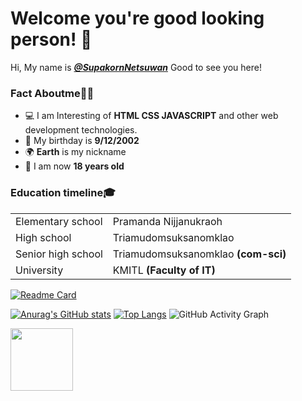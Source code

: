 # Welcome you're good looking person! 👋
  Hi, My name is <a href="https://www.facebook.com/supakornnetsuwan">***@SupakornNetsuwan***</a>
  Good to see you here!
### Fact Aboutme🙋‍♂️
- 💻 I am Interesting of <b>HTML CSS JAVASCRIPT</b> and other web development technologies.
- 🍰 My birthday is **9/12/2002**
- 🌍 **Earth** is my nickname
- 🧑‍ I am now **18 years old**

### Education timeline🎓 
<table>
  <tr>
    <td>Elementary school</td>
    <td>Pramanda Nijjanukraoh</td>
  </tr>
  <tr>
    <td>High school</td>
    <td>Triamudomsuksanomklao</td>
  </tr>
  <tr>
    <td>Senior high school</td>
    <td>Triamudomsuksanomklao <b>(com-sci)</b></td>
  </tr>
  <tr>
    <td>University</td>
    <td>KMITL <b>(Faculty of IT)</b></tl>
</table>

[![Readme Card](https://github-readme-stats.vercel.app/api/pin/?username=SupakornNetsuwan&repo=loginsystem)](https://github.com/anuraghazra/github-readme-stats)

[![Anurag's GitHub stats](https://github-readme-stats.vercel.app/api?username=SupakornNetsuwan&hide=contribs,prs&show_icons=true)](https://github.com/anuraghazra/github-readme-stats)
[![Top Langs](https://github-readme-stats.vercel.app/api/top-langs/?username=SupakornNetsuwan)](https://github.com/anuraghazra/github-readme-stats)
![GitHub Activity Graph](https://activity-graph.herokuapp.com/graph?username=asd)

<img src="https://user-images.githubusercontent.com/72784696/128116534-85d682f0-5847-4837-80ce-c7197a1ad5bf.png" width="100" height="100"/>
